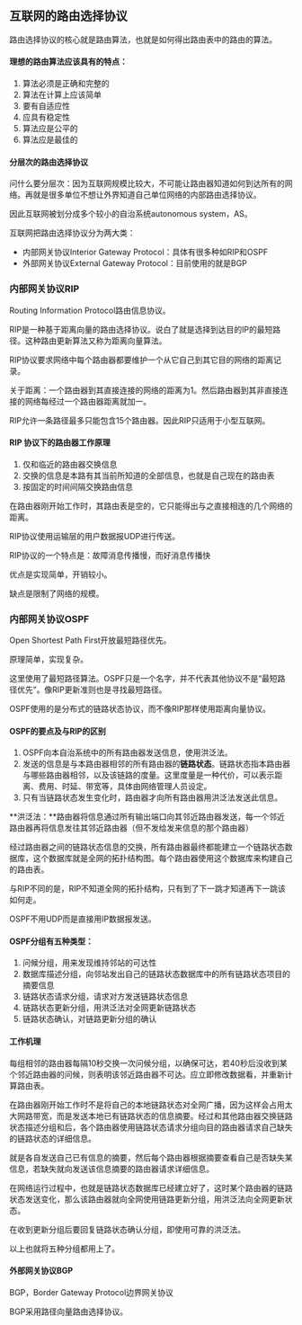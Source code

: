 ## 互联网的路由选择协议

路由选择协议的核心就是路由算法，也就是如何得出路由表中的路由的算法。

#### 理想的路由算法应该具有的特点：

1. 算法必须是正确和完整的
2. 算法在计算上应该简单
3. 要有自适应性
4. 应具有稳定性
5. 算法应是公平的
6. 算法应是最佳的

#### 分层次的路由选择协议

问什么要分层次：因为互联网规模比较大，不可能让路由器知道如何到达所有的网络。再就是很多单位不想让外界知道自己单位网络的内部路由选择协议。

因此互联网被划分成多个较小的自治系统autonomous system，AS。

互联网把路由选择协议分为两大类：

- 内部网关协议Interior Gateway Protocol：具体有很多种如RIP和OSPF
- 外部网关协议External Gateway Protocol：目前使用的就是BGP

### 内部网关协议RIP

Routing Information Protocol路由信息协议。

RIP是一种基于距离向量的路由选择协议。说白了就是选择到达目的IP的最短路径。这种路由更新算法又称为距离向量算法。

RIP协议要求网络中每个路由器都要维护一个从它自己到其它目的网络的距离记录。

关于距离：一个路由器到其直接连接的网络的距离为1。然后路由器到其非直接连接的网络每经过一个路由器距离就加一。

RIP允许一条路径最多只能包含15个路由器。因此RIP只适用于小型互联网。

#### RIP 协议下的路由器工作原理

1. 仅和临近的路由器交换信息
2. 交换的信息是本路有其当前所知道的全部信息，也就是自己现在的路由表
3. 按固定的时间间隔交换路由信息

在路由器刚开始工作时，其路由表是空的，它只能得出与之直接相连的几个网络的距离。



RIP协议使用运输层的用户数据报UDP进行传送。

RIP协议的一个特点是：故障消息传播慢，而好消息传播快

优点是实现简单，开销较小。

缺点是限制了网络的规模。

### 内部网关协议OSPF

Open Shortest Path First开放最短路径优先。

原理简单，实现复杂。

这里使用了最短路径算法。OSPF只是一个名字，并不代表其他协议不是“最短路径优先”。像RIP更新准则也是寻找最短路径。

OSPF使用的是分布式的链路状态协议，而不像RIP那样使用距离向量协议。

#### OSPF的要点及与RIP的区别

1. OSPF向本自治系统中的所有路由器发送信息，使用洪泛法。
2. 发送的信息是与本路由器相邻的所有路由器的**链路状态**。链路状态指本路由器与哪些路由器相邻，以及该链路的度量。这里度量是一种代价，可以表示距离、费用、时延、带宽等，具体由网络管理人员设定。
3. 只有当链路状态发生变化时，路由器才向所有路由器用洪泛法发送此信息。

**洪泛法：**路由器将信息通过所有输出端口向其邻近路由器发送，每一个邻近路由器再将信息发往其邻近路由器（但不发给发来信息的那个路由器）

经过路由器之间的链路状态信息的交换，所有路由器最终都能建立一个链路状态数据库，这个数据库就是全网的拓扑结构图。每个路由器使用这个数据库来构建自己的路由表。

与RIP不同的是，RIP不知道全网的拓扑结构，只有到了下一跳才知道再下一跳该如何走。

OSPF不用UDP而是直接用IP数据报发送。

#### OSPF分组有五种类型：

1. 问候分组，用来发现维持邻站的可达性
2. 数据库描述分组，向邻站发出自己的链路状态数据库中的所有链路状态项目的摘要信息
3. 链路状态请求分组，请求对方发送链路状态信息
4. 链路状态更新分组，用洪泛法对全网更新链路状态
5. 链路状态确认，对链路更新分组的确认

#### 工作机理

每组相邻的路由器每隔10秒交换一次问候分组，以确保可达，若40秒后没收到某个邻近路由器的问候，则表明该邻近路由器不可达。应立即修改数据看，并重新计算路由表。

在路由器刚开始工作时不是将自己的本地链路状态对全网广播，因为这样会占用太大网路带宽，而是发送本地已有链路状态的信息摘要。经过和其他路由器交换链路状态描述分组和后，各个路由器使用链路状态请求分组向目的路由器请求自己缺失的链路状态的详细信息。

就是各自发送自己已有信息的摘要，然后每个路由器根据摘要查看自己是否缺失某信息，若缺失就向发送该信息摘要的路由器请求详细信息。

在网络运行过程中，也就是链路状态数据库已经建立好了，这时某个路由器的链路状态发送变化，那么该路由器就向全网使用链路更新分组，用洪泛法向全网更新状态。

在收到更新分组后要回复链路状态确认分组，即使用可靠的洪泛法。

以上也就将五种分组都用上了。

#### 外部网关协议BGP

BGP，Border Gateway Protocol边界网关协议

BGP采用路径向量路由选择协议。